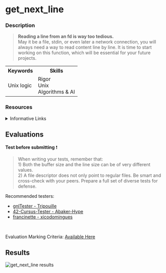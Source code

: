 # get_next_line
### Description
  > **Reading a line from an fd is way too tedious.**<br>
  May it be a file, stdin, or even later a network connection, you will always need a way to read content line by line. 
  It is time to start working on this function, which will be essential for your future projects. 
  
 <table>
  <tr>
    <th>Keywords</th>
    <th>Skills</th>
    </tr>
  <tr>
    <td>Unix logic</td>
    <td> Rigor<br>
      Unix<br>
      Algorithms & AI
    </tr>
  </table>
    
### Resources

  <details><summary>Informative Links</summary>
    <ul>
      <li><a href="https://www.codequoi.com/en/42-get_next_line-project/">get_next_line: Reading from a File Descriptor - Mia Combeau</a></li>
      <li><a href="https://stackoverflow.com/questions/79923/what-and-where-are-the-stack-and-heap/1213360#1213360">Stacks & Heaps: Memory Allocation - Stackoverflow</a></li>
      <li><a href="https://www.geeksforgeeks.org/static-variables-in-c/">Static Variables - GeeksforGeeks</a></li>
    </ul>
  </details>
  
## Evaluations

**Test before submitting** ❗

> When writing your tests, remember that: <br>1) Both the buffer size and the line size can be of very different
values. <br>2) A file descriptor does not only point to regular files.
Be smart and cross-check with your peers. Prepare a full set of
diverse tests for defense.

Recommended testers:<br>
<ul>
  <li><a href="https://github.com/Tripouille/gnlTester">gnlTester - Tripouille</a></li>
  <li><a href="https://github.com/Abaker-Hype/42-Cursus-Tester">42-Cursus-Tester - Abaker-Hype</a></li>
  <li><a href="https://github.com/xicodomingues/francinette">francinette - xicodomingues</a></li>
  </ul>
  <br>

Evaluation Marking Criteria: [Available Here](https://github.com/pasqualerossi/42-Evaluations/tree/main/Get_Next_Line)
 
## Results 

![get_next_line results](https://user-images.githubusercontent.com/97709643/179920178-7f70401b-dc71-45ae-a343-18f928bd011a.png)
